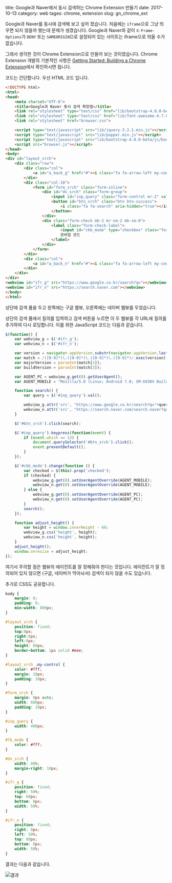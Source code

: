 title: Google과 Naver에서 동시 검색하는 Chrome Extension 만들기
date: 2017-10-13
category: web
tages: chrome, extension
slug: gn_chrome_ext

Google과 Naver를 동시에 검색해 보고 싶어 졌습니다. 처음에는 `iframe`으로 그냥 띄우면 되지 않을까 했는데 문제가 생겼습니다.
Google과 Naver와 같이 `X-Frame-Options`가 `DENY` 또는 `SAMEORIGIN`으로 설정되어 있는 사이트는 iframe으로 띄울 수가 없습니다.

그래서 생각한 것이 Chrome Extension으로 만들어 보는 것이였습니다. Chrome Extension 개발의 기본적인 사항은 [Getting Started: Building a Chrome Extension](https://developer.chrome.com/extensions/getstarted)에서 확인하시면 됩니다.

코드는 간단합니다. 우선 HTML 코드 입니다.

```html
<!DOCTYPE html>
<html>
<head>
    <meta charset="UTF-8">
    <title>Google과 Naver 동시 검색 확장앱</title>
    <link rel="stylesheet" type="text/css" href="lib/bootstrap-4.0.0-beta/css/bootstrap.css">
    <link rel="stylesheet" type="text/css" href="lib/font-awesome-4.7.0/css/font-awesome.min.css">
    <link rel="stylesheet" href="browser.css">

    <script type="text/javascript" src="lib/jquery-3.2.1.min.js"></script>
    <script type="text/javascript" src="lib/popper.min.js"></script>
    <script type="text/javascript" src="lib/bootstrap-4.0.0-beta/js/bootstrap.min.js"></script>
    <script src="browser.js"></script>
</head>
<body>
<div id="layout_srch">
    <div class="row">
        <div class="col">
            <a id="a_back_g" href="#"><i class="fa fa-arrow-left my-control" aria-hidden="true"></i></a>
        </div>
        <div class="col-10">
            <form id="form_srch" class="form-inline">
                <div id="dv_srch" class="form-group">
                    <input id="inp_query" class="form-control mr-2" value="">
                    <button id="btn_srch" class="btn btn-success">
                        <i class="fa fa-search" aria-hidden="true"></i>
                    </button>
                </div>
                <div class="form-check mb-2 mr-sm-2 mb-sm-0">
                    <label class="form-check-label">
                        <input id="ckb_mode" type="checkbox" class="form-check-input">
                        모바일 모드
                    </label>
                </div>
            </form>
        </div>
        <div class="col">
            <a id="a_back_n" href="#"><i class="fa fa-arrow-left my-control" aria-hidden="true" style="float: right"></i></a>
        </div>
    </div>
</div>
<webview id="ifr_g" src="https://www.google.co.kr/search?q="></webview>
<webview id="ifr_n" src="https://search.naver.com"></webview>
</body>
</html>

```

상단에 검색 폼을 두고 왼쪽에는 구글 웹뷰, 오른쪽에는 네이버 웹뷰를 두었습니다.

상단의 검색 폼에서 질의를 입력하고 검색 버튼을 누르면 이 두 웹뷰를 각 URL에 질의를 추가하여 다시 로딩합니다. 이를 위한 JavaScript 코드는 다음과 같습니다.

```javascript
$(function() {
    var webview_g = $('#ifr_g');
    var webview_n = $('#ifr_n');

    var version = navigator.appVersion.substr(navigator.appVersion.lastIndexOf('Chrome/') + 7);
    var match = /([0-9]*)\.([0-9]*)\.([0-9]*)\.([0-9]*)/.exec(version);
    var majorVersion = parseInt(match[1]);
    var buildVersion = parseInt(match[3]);

    var AGENT_PC = webview_g.get(0).getUserAgent();
    var AGENT_MOBILE = "Mozilla/5.0 (Linux; Android 7.0; SM-G930V Build/NRD90M) AppleWebKit/537.36 (KHTML, like Gecko) Chrome/59.0.3071.125 Mobile Safari/537.36";

    function search() {
        var query = $('#inp_query').val();

        webview_g.attr('src', "https://www.google.co.kr/search?q="+query);
        webview_n.attr('src', "https://search.naver.com/search.naver?query="+query);
    }

    $('#btn_srch').click(search);

    $('#inp_query').keypress(function(event) {
        if (event.which == 13) {
            document.querySelector('#btn_srch').click();
            event.preventDefault();
        }
    });

    $('#ckb_mode').change(function () {
        var checked = $(this).prop('checked');
        if (checked) {
            webview_g.get(0).setUserAgentOverride(AGENT_MOBILE);
            webview_n.get(0).setUserAgentOverride(AGENT_MOBILE);
        } else {
            webview_g.get(0).setUserAgentOverride(AGENT_PC);
            webview_n.get(0).setUserAgentOverride(AGENT_PC);
        }
        search();
    });

    function adjust_height() {
        var height = window.innerHeight - 60;
        webview_g.css('height', height);
        webview_n.css('height', height);
    }
    adjust_height();
    window.onresize = adjust_height;
});
```

여기서 주의할 점은 웹뷰의 에이전트를 잘 정해줘야 한다는 것입니다. 에이전트가 잘 정의되어 있지 않으면 (구글, 네이버가 막아놔서) 검색이 되지 않을 수도 있습니다.

추가로 CSS도 공유합니다.

```css
body {
    margin: 0;
    padding: 0;
    min-width: 800px;
}

#layout_srch {
    position: fixed;
    top:0px;
    right:0px;
    left:0px;
    height: 60px;
    border-bottom: 1px solid #eee;
}

#layout_srch .my-control {
    color: #fff;
    margin: 10px;
    padding: 10px;
}

#form_srch {
    margin: 0px auto;
    width: 600px;
    padding: 10px;
}

#inp_query {
    width: 400px;
}

#lb_mode {
    color: #fff;
}

#dv_srch {
    width: 80%;
    margin-right: 10px;
}

#ifr_g {
    position: fixed;
    right: 50%;
    top: 60px;
    bottom: 0px;
    width: 50%;
}

#ifr_n {
    position: fixed;
    right: 0px;
    left: 50%;
    top: 60px;
    bottom: 0px;
    width: 50%;
}
```

결과는 다음과 같습니다.

![결과](/img/2017-10-13-gnchromeext.png)
